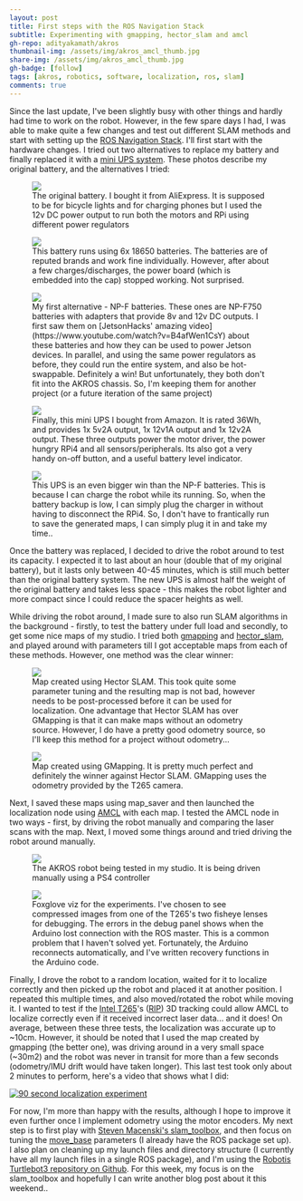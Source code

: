 ```yaml
---
layout: post
title: First steps with the ROS Navigation Stack
subtitle: Experimenting with gmapping, hector_slam and amcl
gh-repo: adityakamath/akros
thumbnail-img: /assets/img/akros_amcl_thumb.jpg
share-img: /assets/img/akros_amcl_thumb.jpg
gh-badge: [follow]
tags: [akros, robotics, software, localization, ros, slam]
comments: true
---
```


Since the last update, I've been slightly busy with other things and hardly had time to work on the robot. However, in the few spare days I had, I was able to make quite a few changes and test out different SLAM methods and start with setting up the [ROS Navigation Stack](http://wiki.ros.org/navigation). I'll first start with the hardware changes. I tried out two alternatives to replace my battery and finally replaced it with a [mini UPS system](https://www.amazon.nl/gp/product/B07DPTF9VW/ref=ppx_yo_dt_b_asin_title_o01_s02?ie=UTF8&psc=1). These photos describe my original battery, and the alternatives I tried: 

<figure class="aligncenter">
	<img src="https://adityakamath.github.io/assets/img/akros_og_bat1.jpg" />
	<figcaption>The original battery. I bought it from AliExpress. It is supposed to be for bicycle lights and for charging phones but I used the 12v DC power output to run both the motors and RPi using different power regulators</figcaption>
</figure>

<figure class="aligncenter">
	<img src="https://adityakamath.github.io/assets/img/akros_og_bat2.jpg" />
	<figcaption>This battery runs using 6x 18650 batteries. The batteries are of reputed brands and work fine individually. However, after about a few charges/discharges, the power board (which is embedded into the cap) stopped working. Not surprised.</figcaption>
</figure>

<figure class="aligncenter">
	<img src="https://adityakamath.github.io/assets/img/akros_npf_bat.jpg" />
	<figcaption>My first alternative - NP-F batteries. These ones are NP-F750 batteries with adapters that provide 8v and 12v DC outputs. I first saw them on [JetsonHacks' amazing video](https://www.youtube.com/watch?v=B4afWen1CsY) about these batteries and how they can be used to power Jetson devices. In parallel, and using the same power regulators as before, they could run the entire system, and also be hot-swappable. Definitely a win! But unfortunately, they both don't fit into the AKROS chassis. So, I'm keeping them for another project (or a future iteration of the same project)</figcaption>
</figure>
  
<figure class="aligncenter">
	<img src="https://adityakamath.github.io/assets/img/akros_ups_bat1.jpg" />
	<figcaption>Finally, this mini UPS I bought from Amazon. It is rated 36Wh, and provides 1x 5v2A output, 1x 12v1A output and 1x 12v2A output. These three outputs power the motor driver, the power hungry RPi4 and all sensors/peripherals. Its also got a very handy on-off button, and a useful battery level indicator. </figcaption>
</figure>
  
<figure class="aligncenter">
	<img src="https://adityakamath.github.io/assets/img/akros_ups_bat2.jpg" />
	<figcaption>This UPS is an even bigger win than the NP-F batteries. This is because I can charge the robot while its running. So, when the battery backup is low, I can simply plug the charger in without having to disconnect the RPi4. So, I don't have to frantically run to save the generated maps, I can simply plug it in and take my time..</figcaption>
</figure>
  
Once the battery was replaced, I decided to drive the robot around to test its capacity. I expected it to last about an hour (double that of my original battery), but it lasts only between 40-45 minutes, which is still much better than the original battery system. The new UPS is almost half the weight of the original battery and takes less space - this makes the robot lighter and more compact since I could reduce the spacer heights as well.
  
While driving the robot around, I made sure to also run SLAM algorithms in the background - firstly, to test the battery under full load and secondly, to get some nice maps of my studio. I tried both [gmapping](http://wiki.ros.org/gmapping) and [hector_slam](http://wiki.ros.org/hector_slam), and played around with parameters till I got acceptable maps from each of these methods. However, one method was the clear winner:
  
<figure class="aligncenter">
	<img src="https://adityakamath.github.io/assets/img/akros_hector_map.jpg" />
	<figcaption>Map created using Hector SLAM. This took quite some parameter tuning and the resulting map is not bad, however needs to be post-processed before it can be used for localization. One advantage that Hector SLAM has over GMapping is that it can make maps without an odometry source. However, I do have a pretty good odometry source, so I'll keep this method for a project without odometry...</figcaption>
</figure>
  
<figure class="aligncenter">
	<img src="https://adityakamath.github.io/assets/img/akros_gmapping_map.jpg" />
	<figcaption>Map created using GMapping. It is pretty much perfect and definitely the winner against Hector SLAM. GMapping uses the odometry provided by the T265 camera.</figcaption>
</figure>
  
Next, I saved these maps using map_saver and then launched the localization node using [AMCL](http://wiki.ros.org/amcl) with each map. I tested the AMCL node in two ways - first, by driving the robot manually and comparing the laser scans with the map. Next, I moved some things around and tried driving the robot around manually. 
  
<figure class="aligncenter">
	<img src="https://adityakamath.github.io/assets/img/akros_amcl_test.jpg" />
	<figcaption>The AKROS robot being tested in my studio. It is being driven manually using a PS4 controller</figcaption>
</figure>
  
<figure class="aligncenter">
	<img src="https://adityakamath.github.io/assets/img/akros_amcl_foxglove.png" />
	<figcaption>Foxglove viz for the experiments. I've chosen to see compressed images from one of the T265's two fisheye lenses for debugging. The errors in the debug panel shows when the Arduino lost connection with the ROS master. This is a common problem that I haven't solved yet. Fortunately, the Arduino reconnects automatically, and I've written recovery functions in the Arduino code.</figcaption>
</figure>
  
Finally, I drove the robot to a random location, waited for it to localize correctly and then picked up the robot and placed it at another position. I repeated this multiple times, and also moved/rotated the robot while moving it. I wanted to test if the [Intel T265](https://www.intelrealsense.com/tracking-camera-t265/)'s ([RIP](https://discourse.ros.org/t/intel-cancelling-its-realsense-business-alternatives/21881)) 3D tracking could allow AMCL to localize correctly even if it received incorrect laser data... and it does! On average, between these three tests, the localization was accurate up to ~10cm. However, it should be noted that I used the map created by gmapping (the better one), was driving around in a very small space (~30m2) and the robot was never in transit for more than a few seconds (odometry/IMU drift would have taken longer). This last test took only about 2 minutes to perform, here's a video that shows what I did:
  
[![90 second localization experiment](https://adityakamath.github.io/assets/img/akros_amcl_test_ss.png)](https://www.youtube.com/watch?v=17wJ505WDYo "[90 second localization experiment - Click to Watch!")
  
For now, I'm more than happy with the results, although I hope to improve it even further once I implement odometry using the motor encoders. My next step is to first play with [Steven Macenski's slam_toolbox](https://github.com/SteveMacenski/slam_toolbox), and then focus on tuning the [move_base](http://wiki.ros.org/move_base) parameters (I already have the ROS package set up). I also plan on cleaning up my launch files and directory structure (I currently have all my launch files in a single ROS package), and I'm using the [Robotis Turtlebot3 repository on Github](https://github.com/ROBOTIS-GIT/turtlebot3). For this week, my focus is on the slam_toolbox and hopefully I can write another blog post about it this weekend..
